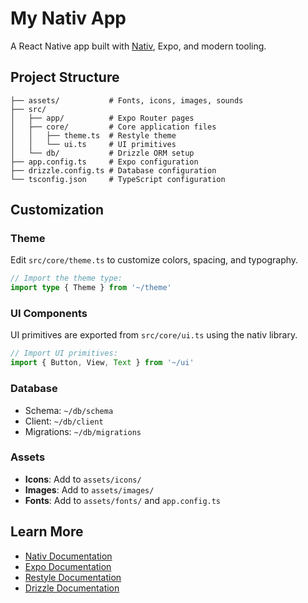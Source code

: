 # My Nativ App

A React Native app built with [Nativ](https://github.com/alloc/nativ), Expo, and modern tooling.

## Project Structure

```
├── assets/           # Fonts, icons, images, sounds
├── src/
│   ├── app/          # Expo Router pages
│   ├── core/         # Core application files
│   │   ├── theme.ts  # Restyle theme
│   │   └── ui.ts     # UI primitives
│   └── db/           # Drizzle ORM setup
├── app.config.ts     # Expo configuration
├── drizzle.config.ts # Database configuration
└── tsconfig.json     # TypeScript configuration
```

## Customization

### Theme

Edit `src/core/theme.ts` to customize colors, spacing, and typography.

```ts
// Import the theme type:
import type { Theme } from '~/theme'
```

### UI Components

UI primitives are exported from `src/core/ui.ts` using the nativ library.

```ts
// Import UI primitives:
import { Button, View, Text } from '~/ui'
```

### Database

- Schema: `~/db/schema`
- Client: `~/db/client`
- Migrations: `~/db/migrations`

### Assets

- **Icons**: Add to `assets/icons/`
- **Images**: Add to `assets/images/`
- **Fonts**: Add to `assets/fonts/` and `app.config.ts`

## Learn More

- [Nativ Documentation](https://github.com/alloc/nativ)
- [Expo Documentation](https://docs.expo.dev/)
- [Restyle Documentation](https://github.com/alloc/restyle)
- [Drizzle Documentation](https://orm.drizzle.team/)
